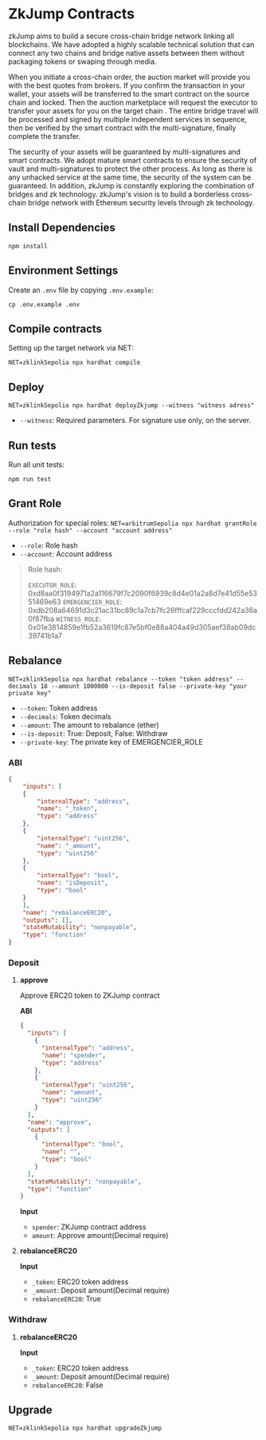 # ZkJump Contracts

zkJump aims to build a secure cross-chain bridge network linking all blockchains. We have adopted a highly scalable technical solution that can connect any two chains and bridge native assets between them without packaging tokens or swaping through media. 

When you initiate a cross-chain order, the auction market will provide you with the best quotes from brokers. If you confirm the transaction in your wallet, your assets will be transferred to the smart contract on the source chain and locked. Then the auction marketplace will request the executor to transfer your assets for you on the target chain . The entire bridge travel will be processed and signed by multiple independent services in sequence, then be verified by the smart contract with the multi-signature, finally complete the transfer. 

The security of your assets will be guaranteed by multi-signatures and smart contracts. We adopt mature smart contracts to ensure the security of vault and multi-signatures to protect the other process. As long as there is any unhacked service at the same time, the security of the system can be guaranteed. In addition, zkJump is constantly exploring the combination of bridges and zk technology. zkJump's vision is to build a borderless cross-chain bridge network with Ethereum security levels through zk technology.

## Install Dependencies

`npm install`

## Environment Settings

Create an `.env` file by copying `.env.example`:

`cp .env.example .env`

## Compile contracts

Setting up the target network via NET:

`NET=zklinkSepolia npx hardhat compile`

## Deploy

`NET=zklinkSepolia npx hardhat deployZkjump --witness "witness adress"`

- `--witness`: Required parameters. For signature use only, on the server.

## Run tests

Run all unit tests:

`npm run test`

## Grant Role

Authorization for special roles:
`NET=arbitrumSepolia npx hardhat grantRole --role "role hash" --account "account address"`

- `--role`: Role hash
- `--account`: Account address


> Role hash:
>
> `EXECUTOR_ROLE`: 0xd8aa0f3194971a2a116679f7c2090f6939c8d4e01a2a8d7e41d55e5351469e63
> `EMERGENCIER_ROLE`: 0xdb208a64691d3c21ac31bc89c1a7cb7fc26fffcaf229cccfdd242a36a0f87fba
> `WITNESS_ROLE`: 0x01e3814859e1fb52a3619fc87e5bf0e88a404a49d305aef38ab09dc39741b1a7

## Rebalance

`NET=zklinkSepolia npx hardhat rebalance --token "token address" --decimals 18 --amount 1000000 --is-deposit false --private-key "your private key"`

- `--token`: Token address
- `--decimals`: Token decimals
- `--amount`: The amount to rebalance (ether)
- `--is-deposit`: True: Deposit, False: Withdraw
- `--private-key`: The private key of EMERGENCIER_ROLE

### ABI
``` json
{
    "inputs": [
    {
        "internalType": "address",
        "name": "_token",
        "type": "address"
    },
    {
        "internalType": "uint256",
        "name": "_amount",
        "type": "uint256"
    },
    {
        "internalType": "bool",
        "name": "isDeposit",
        "type": "bool"
    }
    ],
    "name": "rebalanceERC20",
    "outputs": [],
    "stateMutability": "nonpayable",
    "type": "function"
}
```

### Deposit
1. **approve**

    Approve ERC20 token to ZKJump contract

    **ABI**
    ```json
    {
      "inputs": [
        {
          "internalType": "address",
          "name": "spender",
          "type": "address"
        },
        {
          "internalType": "uint256",
          "name": "amount",
          "type": "uint256"
        }
      ],
      "name": "approve",
      "outputs": [
        {
          "internalType": "bool",
          "name": "",
          "type": "bool"
        }
      ],
      "stateMutability": "nonpayable",
      "type": "function"
    }
    ```

    **Input**
    - `spender`: ZKJump contract address
    - `amount`: Approve amount(Decimal require)

2. **rebalanceERC20**

    **Input**
    - `_token`: ERC20 token address
    - `_amount`: Deposit amount(Decimal require)
    - `rebalanceERC20`: True

### Withdraw
1. **rebalanceERC20**

    **Input**
    - `_token`: ERC20 token address
    - `_amount`: Deposit amount(Decimal require)
    - `rebalanceERC20`: False


## Upgrade

`NET=zklinkSepolia npx hardhat upgradeZkjump`